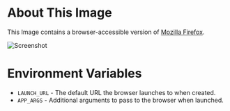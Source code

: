 # About This Image

This Image contains a browser-accessible version of [Mozilla Firefox](https://www.mozilla.org/).

![Screenshot][Image_Screenshot]

[Image_Screenshot]: https://f.hubspotusercontent30.net/hubfs/5856039/dockerhub/image-screenshots/firefox.png "Image Screenshot"

# Environment Variables

* `LAUNCH_URL` - The default URL the browser launches to when created.
* `APP_ARGS` - Additional arguments to pass to the browser when launched.
